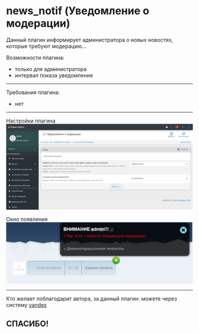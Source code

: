 # news_notif (Уведомление о модерации)

Данный плагин информирует администратора о новых новостях, которые требуют модерацию...

Возможности плагина:
- только для администратора
- интервал показа уведомления

-------------------
Требования плагина:
- нет

-------------------
Настройки плагина
![](https://github.com/KachalkinGeorg/news_notif/blob/main/news_notif.jpg?raw=true)

Окно появления
![](https://github.com/KachalkinGeorg/news_notif/blob/main/Screenshot_1.jpg?raw=true)

-------------------
Кто желает поблагодарит автора, за данный плагин:
можете через систему [yandex](https://yoomoney.ru/to/4100116753512518)

СПАСИБО!
-------------------
